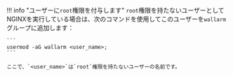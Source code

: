 !!! info "ユーザーに`root`権限を付与します"
    `root`権限を持たないユーザーとしてNGINXを実行している場合は、次のコマンドを使用してこのユーザーを`wallarm`グループに追加します：
    
    ```
    usermod -aG wallarm <user_name>;
    ```
    
    ここで、`<user_name>`は`root`権限を持たないユーザーの名前です。